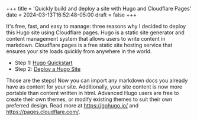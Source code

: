 +++
title = 'Quickly build and deploy a site with Hugo and Cloudflare Pages'
date = 2024-03-13T16:52:48-05:00
draft = false
+++

It's free, fast, and easy to manage: three reasons why I decided to deploy this Hugo site using Cloudflare pages. Hugo is a static site generator and content management system that allows users to write content in markdown. Cloudflare pages is a free static site hosting service that ensures your site loads quickly from anywhere in the world.

- Step 1: [Hugo Quickstart](https://gohugo.io/getting-started/quick-start/)
- Step 2: [Deploy a Hugo Site](https://developers.cloudflare.com/pages/framework-guides/deploy-a-hugo-site/)

Those are the steps! Now you can import any markdown docs you already have as content for your site. Additionally, your site content is now more portable than content written in html. Advanced Hugo users are free to create their own themes, or modify existing themes to suit their own preferred design. Read more at https://gohugo.io/ and https://pages.cloudflare.com/.


